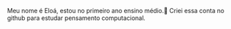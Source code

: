 Meu nome é Eloá, estou no primeiro ano ensino médio.💜
Criei essa conta no github para estudar pensamento computacional.




